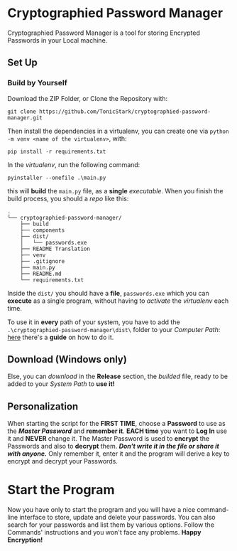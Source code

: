 # Cryptographied Password Manager
Cryptographied Password Manager is a tool for storing Encrypted Passwords in your Local machine. 

## Set Up

### Build by Yourself
Download the ZIP Folder, or Clone the Repository with:
```
git clone https://github.com/TonicStark/cryptographied-password-manager.git
```

Then install the dependencies in a virtualenv, you can create one via `python -m venv <name of the virtualenv>`, with:
```
pip install -r requirements.txt
```
In the *virtualenv*, run the following command:
```
pyinstaller --onefile .\main.py
```
this will **build** the `main.py` file, as a **single** *executable*.
When you finish the build process, you should a *repo* like this:
```
.
└── cryptographied-password-manager/
    ├── build
    ├── components
    ├── dist/
    │   └── passwords.exe
    ├── README Translation
    ├── venv
    ├── .gitignore
    ├── main.py
    ├── README.md
    └── requirements.txt
```
Inside the `dist/` you should have a **file**, `passwords.exe` which you can **execute** as a single program, without having to *activate* the *virtualenv* each time.

To use it in **every** path of your system, you have to add the `.\cryptographied-password-manager\dist\` folder to your *Computer Path*: [here](https://chlee.co/how-to-setup-environment-variables-for-windows-mac-and-linux/) there's a **guide** on how to do it.

## Download (Windows only)
Else, you can *download* in the **Release** section, the *builded* file, ready to be added to your *System Path* to **use it!**

## Personalization
When starting the script for the **FIRST TIME**, choose a **Password** to use as the **_Master Password_** and **remember it**. **EACH time** you want to **Log In** use it and **NEVER** change it. The Master Password is used to **encrypt** the Passwords and also to **decrypt** them. **_Don't write it in the file or share it with anyone._** Only remember it, enter it and the program will derive a key to encrypt and decrypt your Passwords.

# Start the Program
Now you have only to start the program and you will have a nice command-line interface to store, update and delete your passwords. You can also search for your passwords and list them by various options. Follow the Commands' instructions and you won't face any problems. **Happy Encryption!**